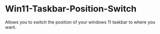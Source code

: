 # Win11-Taskbar-Position-Switch
Allows you to switch the position of your windows 11 taskbar to where you want.
